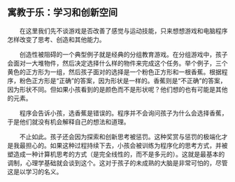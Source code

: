 ## 寓教于乐：学习和创新空间

&emsp;&emsp;在这里我们先不谈游戏是否改善了感觉与运动技能，只来想想游戏和电脑程序怎样改变了思考、创造和其他能力。

&emsp;&emsp;创造性被阻碍的一个典型例子就是经典的分组教育游戏。在分组游戏中，孩子会面对一大堆物件，然后决定选择什么样的物件来完成这个任务。举个例子，三个黄色的正方形为一组，然后孩子面对的选择是一个粉色正方形和一根香蕉。根据程序，粉色正方形是“正确”的答案，因为形状是一样的。香蕉则是“不正确”的答案，因为形状不同。但如果小孩看到的是颜色而不是形状呢？他们想的也有可能是其他的元素。

&emsp;&emsp;程序会告诉小孩，选香蕉是错误的。程序并不会询问孩子为什么会选择香蕉，于是他们就没有机会解释自己的想法和道理。

&emsp;&emsp;不止如此。孩子还会因为探索和创新思考被惩罚。这种奖赏与惩罚的极端化才是我最担心的。如果这种过程持续下去，小孩会被训练为程序化的思考方式，并被塑造成一种计算机思考的方式（是完全线性的，而不是多元的）。这就是最基本的调制，心理学基础就会谈到这个。这对于孩子的未成熟的大脑是非常可怕的，尽管这是以学习的名义。